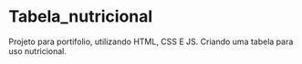 # Tabela_nutricional
Projeto para portifolio, utilizando HTML, CSS E JS. 
Criando uma tabela para uso nutricional.
